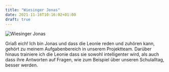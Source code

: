 ```yaml
---
title: "Wiesinger Jonas"
date: 2021-11-16T10:16:02+01:00
draft: true
---
```


![Wiesinger Jonas](../../../images/wiesinger.jpg)

Griaß eich! Ich bin Jonas und dass die Leonie reden und zuhören kann, gehört zu meinem Aufgabenbereich in unserem Projektteam. Darüber hinaus trainiere ich die Leonie dass sie sowohl intelligenter wird, als auch dass ihre Antworten auf Fragen, wie zum Beispiel über unseren Schulalltag, besser werden.

